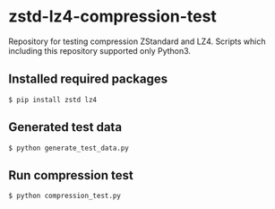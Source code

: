 # zstd-lz4-compression-test
Repository for testing compression ZStandard and LZ4.
Scripts which including this repository supported only Python3.

## Installed required packages
```
$ pip install zstd lz4
```

## Generated test data
```
$ python generate_test_data.py
```

## Run compression test
```
$ python compression_test.py
```
